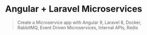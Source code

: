 # Angular + Laravel Microservices

> Create a Microservice app with Angular 9, Laravel 8, Docker, RabbitMQ, Event Driven Microservices, Internal APIs, Redis